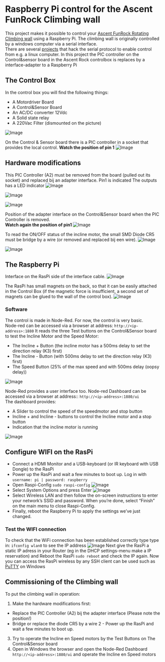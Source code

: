 # Raspberry Pi control for the Ascent FunRock Climbing wall
This project makes it possible to control your [Ascent FunRock Rotating Climbing wall](https://www.youtube.com/watch?v=9913A6JC2e4) using a Raspberry Pi.
The climbing wall is originally controlled by a windows computer via a serial interface.\
There are several [projects](https://github.com/james-schaefer/climbing_wall) that hack the serial protocol to enable control from e.g. a linux computer. 
In this project the PIC controller on the Control&sensor board in the Ascent Rock controlbox is replaces by a interface-adapter to a Raspberry Pi

## The Control Box 
In the control box you will find the following things:
+ A Motordriver Board
+ A Control&Sensor Board
+ An AC/DC converter 12Vdc
+ A Solid state relay
+ A 220Vac Filter (dismounted on the picture)
  
![Image](https://github.com/user-attachments/assets/920325ef-27a8-4f6d-b610-b1c8df46e19a)

On the Control & Sensor board there is a PIC controller in a socket that provides the local control.
**Watch the position of pin 1**
![Image](https://github.com/user-attachments/assets/00076dc4-0fa1-4953-9959-155c7547caa8)

## Hardware modifications
This PIC Controller (A2) must be removed from the board (pulled out its socket) and replaced bij an adapter interface. Pin1 is indicated
The outputs has a LED indicator
![Image](https://github.com/user-attachments/assets/c846731c-421d-4253-84c1-664b64dce70d)

![Image](https://github.com/user-attachments/assets/e970b072-6869-4e7e-af19-e41e519ca6de)

![Image](https://github.com/user-attachments/assets/e556ef24-e326-4583-9149-f25a6315d7b8)

Position of the adapter interface on the Control&Sensor board when the PIC Controller is removed.\
**Watch again the position of pin1**
![Image](https://github.com/user-attachments/assets/c3dd3c93-2739-42d3-b39b-0a7e3bd388ef)

To read the ON/OFF status of the incline motor, the small SMD Diode CR5 must be bridge by a wire (or removed and replaced bij een wire).
![Image](https://github.com/user-attachments/assets/ff3f1cff-c8b7-4272-9f4c-2c61ecfadbee)

![Image](https://github.com/user-attachments/assets/869d436e-7250-483d-8569-17e05c424b0a)

## The Raspberry Pi
Interface on the RasPi side of the interface cable.
![Image](https://github.com/user-attachments/assets/f44d5229-a0ef-4c90-9e75-f0dc811b8678)

The RasPi has small magnets on the back, so that it can be easily attached in the Control Box (if the magnetic force is insufficient, a second set of magnets can be glued to the wall of the control box).
![Image](https://github.com/user-attachments/assets/847f3481-7357-4767-9331-9fa5581eb1a5)

### Software
The control is made in Node-Red. For now, the control is very basic.\
Node-red can be accessed via a browser at address: `http://<ip-address>:1880`
It reads the three Test buttons on the Control&Sensor board to test the Incline Motor and the Speed Motor:
  + The Incline + Button (the incline motor has a 500ms delay to set the direction relay (K3) first)
  + The Incline - Button (with 500ms delay to set the direction relay (K3) first)
  + The Speed Button (25% of the max speed and with 500ms delay (oopsy delay))

![Image](https://github.com/user-attachments/assets/7d8e421f-052d-4e50-84a8-b23413c0e593)

Node-Red provides a user interface too. Node-red Dashboard can be accessed via a browser at address:: `http://<ip-address>:1880/ui`\
The dashboard provides:
  +  A Slider to control the speed of the speedmotor and stop button
  +  Incline + and Incline - buttons to control the Incline motor and a stop button
  +  Indication that the incline motor is running

![Image](https://github.com/user-attachments/assets/d813da7f-671f-40a0-8b89-f332a3d1300d)


## Configure WIFI on the RasPi
- Connect a HDMI Monitor and a USB-keyboard (or IR keyboard with USB Dongle) to the RasPi
- Power up the RasPi and wait a few minutes to boot up. Log in with `username: pi | password: raspberry`
- Open Raspi-Config `sudo raspi-config`
![Image](https://github.com/user-attachments/assets/a1c9d716-3f1b-4cd5-bf11-062dbb230d4a)
- Select System Options and press Enter
![Image](https://github.com/user-attachments/assets/a823daf3-3cf0-4b75-8198-a495e948614d)
- Select Wireless LAN and then follow the on-screen instructions to enter your network’s SSID and password. When you’re done, select “Finish” on the main menu to close Raspi-Config.
- Finally, reboot the Raspberry Pi to apply the settings we’ve just changed.

### Test the WIFI connection
To check that the WiFi connection has been established correctly type type in: `ifconfig wlan0` to see the IP address
![Image](https://github.com/user-attachments/assets/748777c5-0e88-4cd4-8c2e-074695c4cb0c)
Next give the RasPi a static IP adress in your Router (eg in the DHCP settings-menu make a IP reservation) and Reboot the RasPi `sudo reboot` and check the IP again. Now you can access the RasPi wireless by any SSH client can be used such as [PuTTY](https://www.putty.org/) on Windows  

## Commissioning of the Climbing wall
To put the climbing wall in operation:
1. Make the hardware modifications first:
  - Replace the PIC Controller (A2) bij the adapter interface (Please note the position!)
  - Bridge or replace the diode CR5 by a wire
2 - Power up the RasPi and wait a few minutes to boot up.
3. Try to operate the Incline en Speed motors by the Test Buttons on The Control&Sensor board
4. Open in Windows the browser and open the Node-Red Dashboard `http://<ip-address>:1880/ui` and operate the Incline en Speed motors
